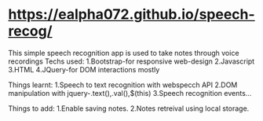 # https://ealpha072.github.io/speech-recog/


This simple speech recognition app is used to take notes through voice recordings
Techs used:
1.Bootstrap-for responsive web-design
2.Javascript
3.HTML
4.JQuery-for DOM interactions mostly

Things learnt:
1.Speech to text recognition with webspecch API
2.DOM manipulation with jquery-.text(),.val(),$(this)
3.Speech recognition events...

Things to add:
1.Enable saving notes.
2.Notes retreival using local storage. 

